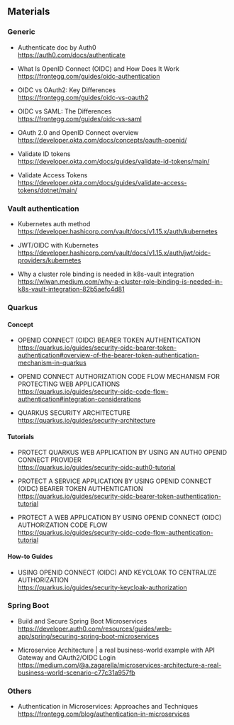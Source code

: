 ## Materials  

### Generic
+ Authenticate doc by Auth0  
https://auth0.com/docs/authenticate  

+ What Is OpenID Connect (OIDC) and How Does It Work  
https://frontegg.com/guides/oidc-authentication  

+ OIDC vs OAuth2: Key Differences  
https://frontegg.com/guides/oidc-vs-oauth2  

+ OIDC vs SAML: The Differences  
https://frontegg.com/guides/oidc-vs-saml  

+ OAuth 2.0 and OpenID Connect overview  
https://developer.okta.com/docs/concepts/oauth-openid/  

+ Validate ID tokens  
https://developer.okta.com/docs/guides/validate-id-tokens/main/  

+ Validate Access Tokens  
https://developer.okta.com/docs/guides/validate-access-tokens/dotnet/main/  

### Vault authentication  
+ Kubernetes auth method  
https://developer.hashicorp.com/vault/docs/v1.15.x/auth/kubernetes  

+ JWT/OIDC with Kubernetes  
https://developer.hashicorp.com/vault/docs/v1.15.x/auth/jwt/oidc-providers/kubernetes  

+ Why a cluster role binding is needed in k8s-vault integration  
https://wlwan.medium.com/why-a-cluster-role-binding-is-needed-in-k8s-vault-integration-82b5aefc4d81  

### Quarkus
#### Concept
+ OPENID CONNECT (OIDC) BEARER TOKEN AUTHENTICATION  
https://quarkus.io/guides/security-oidc-bearer-token-authentication#overview-of-the-bearer-token-authentication-mechanism-in-quarkus  

+ OPENID CONNECT AUTHORIZATION CODE FLOW MECHANISM FOR PROTECTING WEB APPLICATIONS  
https://quarkus.io/guides/security-oidc-code-flow-authentication#integration-considerations  

+ QUARKUS SECURITY ARCHITECTURE  
https://quarkus.io/guides/security-architecture  


#### Tutorials
+ PROTECT QUARKUS WEB APPLICATION BY USING AN AUTH0 OPENID CONNECT PROVIDER  
https://quarkus.io/guides/security-oidc-auth0-tutorial  

+ PROTECT A SERVICE APPLICATION BY USING OPENID CONNECT (OIDC) BEARER TOKEN AUTHENTICATION  
https://quarkus.io/guides/security-oidc-bearer-token-authentication-tutorial  

+ PROTECT A WEB APPLICATION BY USING OPENID CONNECT (OIDC) AUTHORIZATION CODE FLOW  
https://quarkus.io/guides/security-oidc-code-flow-authentication-tutorial  

#### How-to Guides
+ USING OPENID CONNECT (OIDC) AND KEYCLOAK TO CENTRALIZE AUTHORIZATION  
https://quarkus.io/guides/security-keycloak-authorization  

### Spring Boot
+ Build and Secure Spring Boot Microservices  
https://developer.auth0.com/resources/guides/web-app/spring/securing-spring-boot-microservices  

+ Microservice Architecture | a real business-world example with API Gateway and OAuth2/OIDC Login  
https://medium.com/@a.zagarella/microservices-architecture-a-real-business-world-scenario-c77c31a957fb  

### Others
+ Authentication in Microservices: Approaches and Techniques  
https://frontegg.com/blog/authentication-in-microservices  

